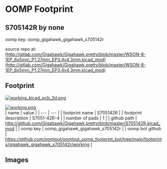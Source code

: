 # OOMP Footprint  
## S705142R  by none  
  
oomp key: oomp_gigahawk_gigahawk_s705142r  
  
source repo at: [http://gitlab.com/Gigahawk/Gigahawk.pretty/blob/master/WSON-8-1EP_6x5mm_P1.27mm_EP3.4x4.3mm.kicad_mod](http://gitlab.com/Gigahawk/Gigahawk.pretty/blob/master/WSON-8-1EP_6x5mm_P1.27mm_EP3.4x4.3mm.kicad_mod)  
## Footprint  
  
[![working_kicad_pcb_3d.png](working_kicad_pcb_3d_600.png)](working_kicad_pcb_3d.png)  
  
[![working.png](working_600.png)](working.png)  
| name | value | 
| --- | --- | 
| footprint name | S705142R | 
| footprint description | S7051-42R-4 | 
| number of pads | 1 | 
| github path | http://github.com/Gigahawk/Gigahawk.pretty/blob/master/S705142R.kicad_mod | 
| oomp key | oomp_gigahawk_gigahawk_s705142r | 
| oomp bot github | https://github.com/oomlout/oomlout_oomp_footprint_bot/tree/main/footprints/gigahawk_gigahawk_s705142r/working | 
## Images  

